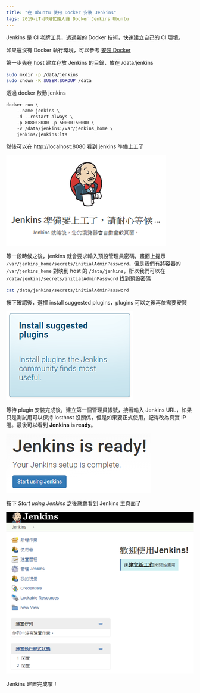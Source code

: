 ```yaml
---
title: "在 Ubuntu 使用 Docker 安裝 Jenkins"
tags: 2019-iT-邦幫忙鐵人賽 Docker Jenkins Ubuntu
---
```


Jenkins 是 CI 老牌工具，透過新的 Docker 技術，快速建立自己的 CI 環境。

如果還沒有 Docker 執行環境，可以參考 [安裝 Docker](https://twblog.hongjianching.com/2018/10/02/install-docker/)

第一步先在 host 建立存放 Jenkins 的目錄，放在 /data/jenkins

```bash
sudo mkdir -p /data/jenkins
sudo chown -R $USER:$GROUP /data
```

透過 docker 啟動 jenkins
```
docker run \
    --name jenkins \
    -d --restart always \
    -p 8080:8080 -p 50000:50000 \
    -v /data/jenkins:/var/jenkins_home \
    jenkins/jenkins:lts
```

然後可以在 http://localhost:8080 看到 jenkins 準備上工了

![](/assets/images/2018-10-09-install-jenkins-with-docker-on-ubuntu/2018-10-09_21-19-05.png)

等一段時候之後，jenkins 就會要求輸入預設管理員密碼，畫面上提示 `/var/jenkins_home/secrets/initialAdminPassword`，但是我們有將容器的 `/var/jenkins_home` 對映到 host 的 `/data/jenkins`，所以我們可以在 `/data/jenkins/secrets/initialAdminPassword` 找到預設密碼

```bash
cat /data/jenkins/secrets/initialAdminPassword
```

按下確認後，選擇 install suggested plugins，plugins 可以之後再依需要安裝

![](/assets/images/2018-10-09-install-jenkins-with-docker-on-ubuntu/2018-10-09_21-31-09.png)

等待 plugin 安裝完成後，建立第一個管理員帳號，接著輸入 Jenkins URL，如果只是測試用可以保持 losthost 沒關係，但是如果要正式使用，記得改為真實 IP 喔。最後可以看到 **Jenkins is ready**。

![](/assets/images/2018-10-09-install-jenkins-with-docker-on-ubuntu/2018-10-09_21-51-52.png)

按下 *Start using Jenkins* 之後就會看到 Jenkins 主頁面了

![](/assets/images/2018-10-09-install-jenkins-with-docker-on-ubuntu/2018-10-09_21-53-11.png)

Jenkins 建置完成嘍！